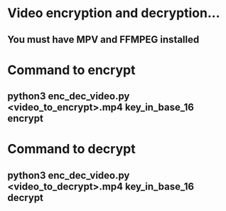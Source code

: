 # Video encryption and decryption...

## You must have MPV and FFMPEG installed

# Command to encrypt
## python3 enc_dec_video.py <video_to_encrypt>.mp4 key_in_base_16 encrypt

# Command to decrypt
## python3 enc_dec_video.py <video_to_decrypt>.mp4 key_in_base_16 decrypt